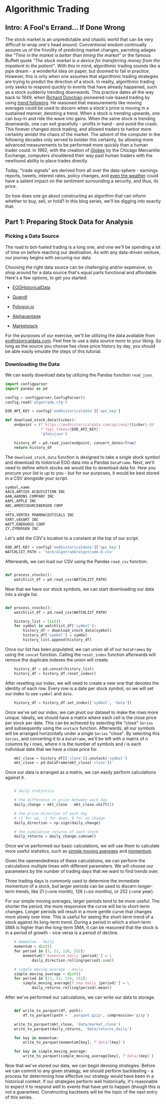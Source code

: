 # Algorithmic Trading

## Intro: A Fool's Errand... If Done Wrong

The stock market is an unpredictable and chaotic world that can be very difficult to wrap one's head around. Conventional wisdom continually assures us of the frivolity of predicting market changes, parroting adages like *"Time in the market is better than timing the market"* or the famous Buffett quote *"The stock market is a device for transferring money from the impatient to the patient"*. With this in mind, algorithmic trading sounds like a pipe dream - a wonderful idea on paper, but doomed to fail in practice. However, this is only when one assumes that algorithmic trading strategies are trying to predict the direction of a stock. In reality, algorithmic trading only seeks to respond quickly to events that have already happened, such as a stock suddenly trending downwards. This practice dates all the way back to 1949, when [Richard Donchian](https://en.wikipedia.org/wiki/Richard_Donchian) pioneered rule-based trading by using [trend following](https://www.investopedia.com/terms/t/trendtrading.asp). He reasoned that measurements like moving averages could be used to discern when a stock's price is moving in a sustained manner, denoting a trend. When a stock is trending upwards, one can buy-in and ride the wave into gains. When the same stock is trending downwards, one can exit gracefully - profits in hand - and avoid the crash. This forever changed stock trading, and allowed traders to harbor more certainty amidst the chaos of the market. The advent of the computer in the following decades only served to bolster this certainty, by allowing more advanced measurements to be performed more quickly than a human trader could. In 1992, with the creation of [Globex](https://en.wikipedia.org/wiki/Globex_Trading_System) by the Chicago Mercantile Exchange, computers shouldered their way past human traders with the newfound ability to place trades directly.

Today, "trade signals" are derived from all over the data-sphere - earnings reports, tweets, interest rates, policy changes, and [even the weather](https://weathersource.com/) could have a salient impact on the sentiment surrounding a security, and thus, its price.

So how does one go about constructing an algorithm that can inform whether to buy, sell, or hold? In this blog series, we'll be digging into exactly that.

## Part 1: Preparing Stock Data for Analysis

### Picking a Data Source

The road to bot-fueled trading is a long one, and one we'll be spending a lot of time on before reaching our destination. As with any data-driven venture, our journey begins with securing our data.

Choosing the right data source can be challenging and/or expensive, so shop around for a data source that's equal parts functional and affordable. Here's a few options, to get you started:

- [EODHistoricalData](https://eodhistoricaldata.com)

- [Quandl](https://www.quandl.com/?mod=article_inline)

- [Polygon.io](https://polygon.io/pricing)

- [Alphavantage](https://www.alphavantage.co)

- [Marketstack](https://marketstack.com)

For the purposes of our exercise, we'll be utilizing the data available from [eodhistoricaldata.com](https://eodhistoricaldata.com). Feel free to use a data source more to your liking. So long as the source you choose has close price history by day, you should be able easily emulate the steps of this tutorial.

### Downloading the Data

We can easily download data by utilizing the Pandas function `read_json`.

``` python
import configparser
import pandas as pd

config = configparser.ConfigParser()
config.read('algotrade.cfg')

EOD_API_KEY = config['eodhistoricaldata']['api_key']

def download_stock_data(ticker):
    endpoint = (f'https://eodhistoricaldata.com/api/eod/{ticker}.US'
                f'?api_token={EOD_API_KEY}'
                '&fmt=json')

    history_df = pd.read_json(endpoint, convert_dates=True)
    return history_df

```

The `download_stock_data` function is designed to take a single stock symbol and download its historical EOD data into a Pandas `DataFrame`. Next, we'll need to define which stocks we would like to download data for. How you procure your list is up to you - but for our purposes, it would be best stored in a CSV alongside your script.

``` txt
symbol,name
AACQ,ARTIUS ACQUISITION INC
AAN,AARONS COMPANY INC
AAPL,APPLE INC
ABC,AMERISOURCEBERGEN CORP
...
VRTX,VERTEX PHARMACEUTICALS INC
VXRT,VAXART INC
WATT,ENERGOUS CORP
ZY,ZYMERGEN INC
```

Let's add the CSV's location to a constant at the top of our script.

``` python
EOD_API_KEY = config['eodhistoricaldata']['api_key']
WATCHLIST_PATH = 'tech/algotrade/algotrade-0.csv'
```

Afterwards, we can load our CSV using the Pandas `read_csv` function.

``` python

def process_stocks():
    watchlist_df = pd.read_csv(WATCHLIST_PATH)

```

Now that we have our stock symbols, we can start downloading our data into a single list.

``` python

def process_stocks():
    watchlist_df = pd.read_csv(WATCHLIST_PATH)

    history_list = list()
    for symbol in watchlist_df['symbol']:
        history_df = download_stock_data(symbol)
        history_df['symbol'] = symbol
        history_list.append(history_df)
```

Once our list has been populated, we can union all of our `DataFrames` by using the `concat` function. Calling the `reset_index` function afterwards will remove the duplicate indexes the union will create.

``` python
    history_df = pd.concat(history_list)
    history_df = history_df.reset_index()
```

After resetting our index, we will need to create a new one that denotes the identity of each row. Every row is a date per stock symbol, so we will set our index to use `symbol` and `date`.

``` python
    history_df = history_df.set_index(['symbol', 'date'])
```

Once we've set our index, we can pivot our dataset to make the rows more unique. Ideally, we should have a matrix where each cell is the close price per stock per date. This can be achieved by selecting the "close" `Series` and subsequently using the `unstack` function. Afterwards, all our symbols will be arranged horizontally under a single `Series` "close". By selecting this `Series`, and converting it to a `DataFrame`, we'll be left with a matrix of *n* columns by *i* rows, where *n* is the number of symbols and *i* is each individual date that we have a close price for.

``` python
    mkt_close = history_df[['close']].unstack('symbol')
    mkt_close = pd.DataFrame(mkt_close['close'])
```

Once our data is arranged as a matrix, we can easily perform calculations against it.

``` python

    # daily statistics

    # the difference in price between each day
    daily_change = mkt_close - mkt_close.shift(1)

    # the price direction of each day
    # +1 for up, -1 for down, 0 for no change
    daily_direction = np.sign(daily_change)

    # the cumulative returns of each stock 
    daily_returns = daily_change.cumsum()

```

Once we've performed our basic calculations, we will use them to calculate more useful statistics, such as [simple moving averages](https://www.investopedia.com/terms/s/sma.asp) and [momentum](https://www.investopedia.com/terms/m/momentum.asp).

Given the openendedness of these calculations, we can perform the calculations multiple times with different parameters. We will choose our parameters by the number of trading days that we want to find trends over.

Three trading days is commonly used to determine the immediate momentum of a stock, but larger periods can be used to discern longer-term trends, like 21 (~one month), 126 (~six months), or 252 (~one year).

For our simple moving averages, larger periods tend to be more useful. The shorter the period, the more responsive the curve will be to short-term changes. Longer periods will result in a more gentle curve that changes more slowly over time. This is useful for seeing the short-term trend of a stock against its long-term trend. During a period in which a short-term SMA is higher than the long-term SMA, it can be reasoned that the stock is in a period of growth - vice versa is a period of decline.

``` python
    # momentum - daily
    momentum = dict()
    for period in [3, 21, 126, 252]:
        momentum[f'momentum_daily_{period}'] = \
            daily_direction.rolling(period).sum()

    # simple moving average - daily
    simple_moving_average = dict()
    for period in [21, 42, 126, 252]:
        simple_moving_average[f'sma_daily_{period}'] = \
            daily_returns.rolling(period).mean()
```

After we've performed our calculations, we can write our data to storage.

``` python

    def write_to_parquet(df, path):
        df.to_parquet(path + '.parquet.gzip', compression='gzip')

    write_to_parquet(mkt_close, 'data/market_close')
    write_to_parquet(daily_returns, 'data/returns_daily')

    for key in momentum:
        write_to_parquet(momentum[key], f'data/{key}')

    for key in simple_moving_average:
        write_to_parquet(simple_moving_average[key], f'data/{key}')

```

Now that we've stored our data, we can begin devising strategies. Before we can commit to any given strategy, we should perform backtesting - a process for determining how effective our strategy would have been in a historical context. If our strategies perform well historically, it's reasonable to expect it to respond well to events that have yet to happen (though this is not a guarantee). Constructing backtests will be the topic of the next entry of this series.
